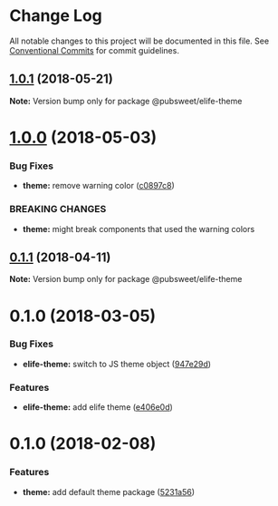 # Change Log

All notable changes to this project will be documented in this file.
See [Conventional Commits](https://conventionalcommits.org) for commit guidelines.

<a name="1.0.1"></a>
## [1.0.1](https://gitlab.coko.foundation/pubsweet/pubsweet/compare/@pubsweet/elife-theme@1.0.0...@pubsweet/elife-theme@1.0.1) (2018-05-21)




**Note:** Version bump only for package @pubsweet/elife-theme

<a name="1.0.0"></a>
# [1.0.0](https://gitlab.coko.foundation/pubsweet/pubsweet/compare/@pubsweet/elife-theme@0.1.1...@pubsweet/elife-theme@1.0.0) (2018-05-03)


### Bug Fixes

* **theme:** remove warning color ([c0897c8](https://gitlab.coko.foundation/pubsweet/pubsweet/commit/c0897c8))


### BREAKING CHANGES

* **theme:** might break components that used the warning colors




<a name="0.1.1"></a>
## [0.1.1](https://gitlab.coko.foundation/pubsweet/pubsweet/compare/@pubsweet/elife-theme@0.1.0...@pubsweet/elife-theme@0.1.1) (2018-04-11)




**Note:** Version bump only for package @pubsweet/elife-theme

<a name="0.1.0"></a>
# 0.1.0 (2018-03-05)


### Bug Fixes

* **elife-theme:** switch to JS theme object ([947e29d](https://gitlab.coko.foundation/pubsweet/pubsweet/commit/947e29d))


### Features

* **elife-theme:** add elife theme ([e406e0d](https://gitlab.coko.foundation/pubsweet/pubsweet/commit/e406e0d))




<a name="0.1.0"></a>

# 0.1.0 (2018-02-08)

### Features

* **theme:** add default theme package ([5231a56](https://gitlab.coko.foundation/pubsweet/pubsweet/commit/5231a56))
